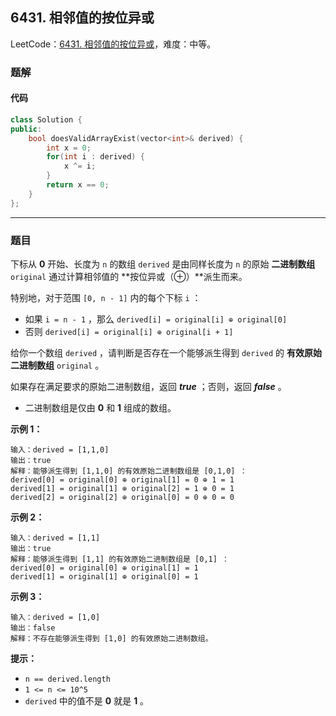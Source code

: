 ## 6431. 相邻值的按位异或

LeetCode：[6431. 相邻值的按位异或](https://leetcode.cn/problems/neighboring-bitwise-xor/)，难度：中等。

### 题解

#### 代码

```c++
class Solution {
public:
    bool doesValidArrayExist(vector<int>& derived) {
        int x = 0;
        for(int i : derived) {
            x ^= i;
        }
        return x == 0;
    }
};
```



---



### 题目

下标从 **0** 开始、长度为 `n` 的数组 `derived` 是由同样长度为 `n` 的原始 **二进制数组** `original` 通过计算相邻值的 **按位异或（⊕）**派生而来。

特别地，对于范围 `[0, n - 1]` 内的每个下标 `i` ：

- 如果 `i = n - 1` ，那么 `derived[i] = original[i] ⊕ original[0]`
- 否则 `derived[i] = original[i] ⊕ original[i + 1]`

给你一个数组 `derived` ，请判断是否存在一个能够派生得到 `derived` 的 **有效原始二进制数组** `original` 。

如果存在满足要求的原始二进制数组，返回 ***true*** ；否则，返回 ***false*** 。

- 二进制数组是仅由 **0** 和 **1** 组成的数组。

 

**示例 1：**

```
输入：derived = [1,1,0]
输出：true
解释：能够派生得到 [1,1,0] 的有效原始二进制数组是 [0,1,0] ：
derived[0] = original[0] ⊕ original[1] = 0 ⊕ 1 = 1 
derived[1] = original[1] ⊕ original[2] = 1 ⊕ 0 = 1
derived[2] = original[2] ⊕ original[0] = 0 ⊕ 0 = 0
```

**示例 2：**

```
输入：derived = [1,1]
输出：true
解释：能够派生得到 [1,1] 的有效原始二进制数组是 [0,1] ：
derived[0] = original[0] ⊕ original[1] = 1
derived[1] = original[1] ⊕ original[0] = 1
```

**示例 3：**

```
输入：derived = [1,0]
输出：false
解释：不存在能够派生得到 [1,0] 的有效原始二进制数组。
```

 

**提示：**

- `n == derived.length`
- `1 <= n <= 10^5`
- `derived` 中的值不是 **0** 就是 **1** 。


